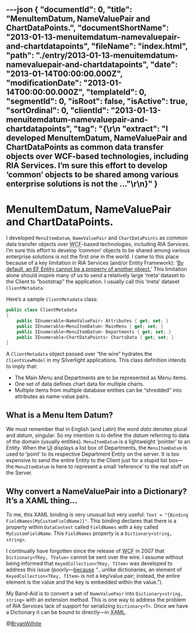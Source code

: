 ---json
{
  "documentId": 0,
  "title": "MenuItemDatum, NameValuePair and ChartDataPoints.",
  "documentShortName": "2013-01-13-menuitemdatum-namevaluepair-and-chartdatapoints",
  "fileName": "index.html",
  "path": "./entry/2013-01-13-menuitemdatum-namevaluepair-and-chartdatapoints",
  "date": "2013-01-14T00:00:00.000Z",
  "modificationDate": "2013-01-14T00:00:00.000Z",
  "templateId": 0,
  "segmentId": 0,
  "isRoot": false,
  "isActive": true,
  "sortOrdinal": 0,
  "clientId": "2013-01-13-menuitemdatum-namevaluepair-and-chartdatapoints",
  "tag": "{\r\n  \"extract\": \"I developed MenuItemDatum, NameValuePair and ChartDataPoints as common data transfer objects over WCF-based technologies, including RIA Services. I’m sure this effort to develop ‘common’ objects to be shared among various enterprise solutions is not the ...\"\r\n}"
}
---

# MenuItemDatum, NameValuePair and ChartDataPoints.

I developed `MenuItemDatum`, `NameValuePair` and `ChartDataPoints` as common data transfer objects over <acronym title="Windows Communication Foundation">WCF</acronym>-based technologies, including RIA Services. I’m sure this effort to develop ‘common’ objects to be shared among various enterprise solutions is not the first one in the world. I came to this place because of a key limitation in RIA Services (and/or Entity Framework): ‘[By default, an EF Entity cannot be a property of another object.](http://songhayblog.azurewebsites.net/entry/show/ria-services-and-ef-entities)’ This limitation alone should inspire many of us to send a relatively large ‘meta’ dataset to the Client to “bootstrap” the application. I usually call this ‘meta’ dataset `ClientMetadata`.

Here’s a sample `ClientMetadata` class:

```c#
public class ClientMetadata
{
    public IEnumerable<NameValuePair> Attributes { get; set; }
    public IEnumerable<MenuItemDatum> MainMenu { get; set; }
    public IEnumerable<MenuItemDatum> Departments { get; set; }
    public IEnumerable<ChartDataPoints> ChartsData { get; set; }
}
```

A `ClientMetadata` object passed over “the wire” hydrates the `ClientViewModel` in my Silverlight applications. This class definition intends to imply that:

* The Main Menu and Departments are to be represented as Menu items.
* One set of data defines chart data for multiple charts.
* Multiple items from multiple database entities can be “shredded” into attributes as name-value pairs.

## What is a Menu Item Datum?

We must remember that in English (and Latin) the word *data* denotes plural and *datum*, singular. So my intention is to define the *datum* referring to data of the domain (usually entities). `MenuItemDatum` is a lightweight ‘pointer’ to an Entity. When the <acronym title="User Interface">UI</acronym> displays a list box of Departments, the `MenuItemDatum` is used to ‘point’ to its respective Department Entity on the server. It is too expensive to send the entire Entity to the Client just for a stupid list box—the `MenuItemDatum` is here to represent a small ‘reference’ to the real stuff on the Server.

## Why convert a NameValuePair into a Dictionary? It’s a XAML thing…

To me, this XAML binding is very unusual but very useful: `Text = "{Binding FieldNames[MyCustomFieldName]}"`. This binding declares that there is a property within `DataContext` called `FieldNames` with a key called `MyCustomFieldName`. This `FieldNames` property is a `Dictionary<string, string>`.

I continually have forgotten since the release of <acronym title="Windows Communication Foundation">WCF</acronym> in 2007 that `Dictionary<TKey, TValue>` cannot be sent over the wire. I assume without being informed that `KeyedCollection<TKey, TItem>` was developed to address this issue (poorly—[because](http://msdn.microsoft.com/en-us/library/ms132438.aspx) “…unlike dictionaries, an element of `KeyedCollection<TKey, TItem>` is not a key/value pair; instead, the entire element is the value and the key is embedded within the value.”).

My Band-Aid is to convert a set of `NameValuePair` into `Dictionary<string, string>` with an extension method. This is one way to address the problem of RIA Services lack of support for serializing `Dictionary<T>`. Once we have a Dictionary it can be bound to directly—in <acronym title="Extensible Application Markup Language">XAML</acronym>.

@[BryanWilhite](https://twitter.com/BryanWilhite)
